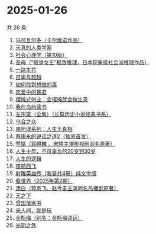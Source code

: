 # 2025-01-26

共 26 条

<!-- BEGIN WEREAD -->
<!-- 最后更新时间 2025-01-26 22:11:46 +0800 -->
1. [马可瓦尔多（卡尔维诺作品）](https://weread.qq.com/web/bookDetail/3c632a40723f428b3c6e85b)
1. [天真的人类学家](https://weread.qq.com/web/bookDetail/e4d323c0721a58bce4de379)
1. [社会心理学（第10版）](https://weread.qq.com/web/bookDetail/6c9327d0813ab99feg01860a)
1. [圣母（“叙诡女王”极致推理，日本现象级社会派推理作品）](https://weread.qq.com/web/bookDetail/4f7320f0717f541a4f7ae8e)
1. [一路生花](https://weread.qq.com/web/bookDetail/61f324e0813ab9a2cg0126ee)
1. [自卑与超越](https://weread.qq.com/web/bookDetail/be932230813ab9941g010d2f)
1. [如何找到想做的事](https://weread.qq.com/web/bookDetail/71a32fb0813ab8de8g019cc9)
1. [恋爱中的暴君](https://weread.qq.com/web/bookDetail/30032cf0813ab9974g013680)
1. [摆摊式创业：会摆摊就会做生意](https://weread.qq.com/web/bookDetail/d1f32840813ab99d2g012788)
1. [我在岛屿读书](https://weread.qq.com/web/bookDetail/e5632100813ab8ea2g01327c)
1. [左宗棠（全集）（长篇历史小说经典书系）](https://weread.qq.com/web/bookDetail/48c323a0727ca04f48c7038)
1. [乌合之众](https://weread.qq.com/web/bookDetail/d1732010813ab983cg012120)
1. [南怀瑾系列：人生无真相](https://weread.qq.com/web/bookDetail/06e32560813ab7295g0190c2)
1. [蔡康永的说话之道2（独家首发）](https://weread.qq.com/web/bookDetail/73e32e9056615073ed7d3fe)
1. [赘婿（郭麒麟 、宋轶主演影视剧同名原著）](https://weread.qq.com/web/bookDetail/15032af05753441501f9930)
1. [人生十年，不可辜负的20岁到30岁](https://weread.qq.com/web/bookDetail/23132c00813ab7af8g015e43)
1. [人生的逻辑](https://weread.qq.com/web/bookDetail/3e232ca0813ab99aeg018082)
1. [夜航西飞](https://weread.qq.com/web/bookDetail/f8d326c071a7542af8dc0e6)
1. [射雕英雄传（套装共4册）纯文字版](https://weread.qq.com/web/bookDetail/836321705e3a52836d02e0b)
1. [看世界（2025年第2期）](https://weread.qq.com/web/bookDetail/c8932b80813ab9a3bg012628)
1. [漂白（郭京飞、赵今麦主演同名热播剧原著）](https://weread.qq.com/web/bookDetail/f0332010813ab7169g0155ca)
1. [天之下](https://weread.qq.com/web/bookDetail/4de326a0721770aa4de95f4)
1. [曾国藩家书](https://weread.qq.com/web/bookDetail/296325e052cedf2969761f3)
1. [来人间，就是玩](https://weread.qq.com/web/bookDetail/a35324f0813ab9994g0118a1)
1. [金瓶梅（别名：金瓶梅词话）](https://weread.qq.com/web/bookDetail/24532b00813ab97bbg014564)
1. [光阴之外](https://weread.qq.com/web/bookDetail/72e325c0727d77d472e6ff7)
<!-- END WEREAD -->